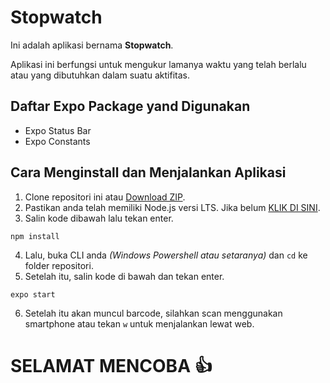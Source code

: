 # Stopwatch
Ini adalah aplikasi bernama **Stopwatch**.

Aplikasi ini berfungsi untuk mengukur lamanya waktu yang telah berlalu atau yang dibutuhkan dalam suatu aktifitas.

## Daftar Expo Package yand Digunakan
- Expo Status Bar
- Expo Constants

## Cara Menginstall dan Menjalankan Aplikasi
1. Clone repositori ini atau [Download ZIP](https://github.com/BobbyJulianAkbar/Stopwatch/archive/refs/heads/master.zip).
2. Pastikan anda telah memiliki Node.js versi LTS. Jika belum [KLIK DI SINI](https://nodejs.org/en/).
3. Salin kode dibawah lalu tekan enter.
```
npm install
```
4. Lalu, buka CLI anda *(Windows Powershell atau setaranya)* dan `cd` ke folder repositori.
5. Setelah itu, salin kode di bawah dan tekan enter.
```
expo start
```
6. Setelah itu akan muncul barcode, silahkan scan menggunakan smartphone atau tekan `w` untuk menjalankan lewat web.

# SELAMAT MENCOBA :+1:
